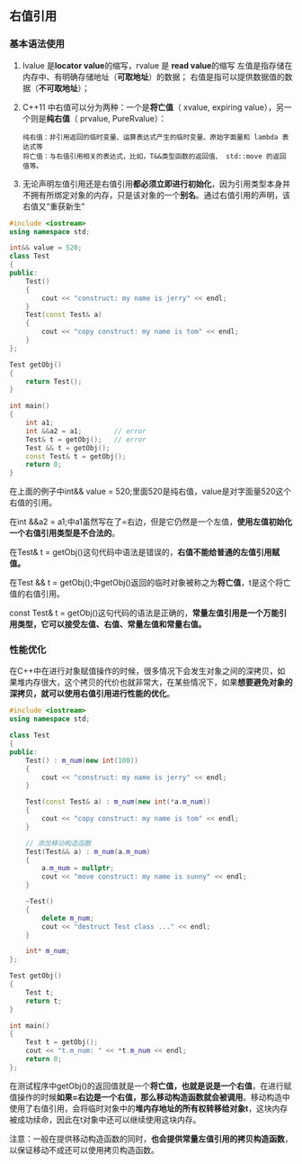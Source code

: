 ## 右值引用

### 基本语法使用

1. lvalue 是**locator value**的缩写，rvalue 是 **read value**的缩写
	左值是指存储在内存中、有明确存储地址（**可取地址**）的数据；
	右值是指可以提供数据值的数据（**不可取地址**）；

2. C++11 中右值可以分为两种：一个是**将亡值**（ xvalue, expiring value），另一个则是**纯右值**（ prvalue, PureRvalue）：

       纯右值：非引用返回的临时变量、运算表达式产生的临时变量、原始字面量和 lambda 表达式等
       将亡值：与右值引用相关的表达式，比如，T&&类型函数的返回值、 std::move 的返回值等。 


3. 无论声明左值引用还是右值引用**都必须立即进行初始化**，因为引用类型本身并不拥有所绑定对象的内存，只是该对象的一个**别名**。通过右值引用的声明，该右值又“重获新生”

```C++
#include <iostream>
using namespace std;

int&& value = 520;
class Test
{
public:
    Test()
    {
        cout << "construct: my name is jerry" << endl;
    }
    Test(const Test& a)
    {
        cout << "copy construct: my name is tom" << endl;
    }
};

Test getObj()
{
    return Test();
}

int main()
{
    int a1;
    int &&a2 = a1;        // error
    Test& t = getObj();   // error
    Test && t = getObj();
    const Test& t = getObj();
    return 0;
}
```

在上面的例子中int&& value = 520;里面520是纯右值，value是对字面量520这个右值的引用。

在int &&a2 = a1;中a1虽然写在了=右边，但是它仍然是一个左值，**使用左值初始化一个右值引用类型是不合法的**。

在Test& t = getObj()这句代码中语法是错误的，**右值不能给普通的左值引用赋值。**

在Test && t = getObj();中getObj()返回的临时对象被称之为**将亡值**，t是这个将亡值的右值引用。

const Test& t = getObj()这句代码的语法是正确的，**常量左值引用是一个万能引用类型，它可以接受左值、右值、常量左值和常量右值。**



### 性能优化

在C++中在进行对象赋值操作的时候，很多情况下会发生对象之间的深拷贝，如果堆内存很大，这个拷贝的代价也就非常大，在某些情况下，如果**想要避免对象的深拷贝，就可以使用右值引用进行性能的优化**。

```c++
#include <iostream>
using namespace std;

class Test
{
public:
    Test() : m_num(new int(100))
    {
        cout << "construct: my name is jerry" << endl;
    }

    Test(const Test& a) : m_num(new int(*a.m_num))
    {
        cout << "copy construct: my name is tom" << endl;
    }

    // 添加移动构造函数
    Test(Test&& a) : m_num(a.m_num)
    {
        a.m_num = nullptr;
        cout << "move construct: my name is sunny" << endl;
    }

    ~Test()
    {
        delete m_num;
        cout << "destruct Test class ..." << endl;
    }

    int* m_num;
};

Test getObj()
{
    Test t;
    return t;
}

int main()
{
    Test t = getObj();
    cout << "t.m_num: " << *t.m_num << endl;
    return 0;
};
```

在测试程序中getObj()的返回值就是一个**将亡值，也就是说是一个右值**，在进行赋值操作的时候**如果=右边是一个右值，那么移动构造函数就会被调用**。移动构造中使用了右值引用，会将临时对象中的**堆内存地址的所有权转移给对象t**，这块内存被成功续命，因此在t对象中还可以继续使用这块内存。

注意：一般在提供移动构造函数的同时，**也会提供常量左值引用的拷贝构造函数**，以保证移动不成还可以使用拷贝构造函数。
